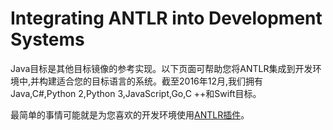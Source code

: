 # Integrating ANTLR into Development Systems

Java目标是其他目标镜像的参考实现。以下页面可帮助您将ANTLR集成到开发环境中,并构建适合您的目标语言的系统。截至2016年12月,我们拥有Java,C#,Python 2,Python 3,JavaScript,Go,C ++和Swift目标。

最简单的事情可能就是为您喜欢的开发环境使用[ANTLR插件](http://www.antlr.org/tools.html)。